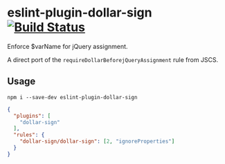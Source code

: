 # eslint-plugin-dollar-sign [![Build Status](https://travis-ci.org/erikdesjardins/eslint-plugin-dollar-sign.svg?branch=master)](https://travis-ci.org/erikdesjardins/eslint-plugin-dollar-sign)

Enforce $varName for jQuery assignment.

A direct port of the `requireDollarBeforejQueryAssignment` rule from JSCS.

## Usage

`npm i --save-dev eslint-plugin-dollar-sign`

```json
{
  "plugins": [
    "dollar-sign"
  ],
  "rules": {
    "dollar-sign/dollar-sign": [2, "ignoreProperties"]
  }
}
```
